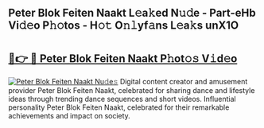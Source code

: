 ## Peter Blok Feiten Naakt L𝚎a𝚔ed N𝚞𝚍e - Part-eHb Vi𝚍𝚎o P𝚑𝚘tos - H𝚘𝚝 O𝚗𝚕yf𝚊ns L𝚎a𝚔s unX1O

# <h2><a href="http://kfc1cpa.oniu.top/?m=Peter+Blok+Feiten+Naakt">🔗👉 🔴 Peter Blok Feiten Naakt P𝚑ot𝚘𝚜 V𝚒d𝚎o</a></h2>

[![Peter Blok Feiten Naakt Nu𝚍e𝚜](https://i.imgur.com/0qMVB7G.gif)](http://kfc1cpa.oniu.top/?m=Peter+Blok+Feiten+Naakt)
Digital content creator and amusement provider Peter Blok Feiten Naakt, celebrated for sharing dance and lifestyle ideas through trending dance sequences and short videos. Influential personality Peter Blok Feiten Naakt, celebrated for their remarkable achievements and impact on society.  
